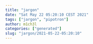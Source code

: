 ```yaml
---
title: "jargon"
date: "Sat May 22 05:20:10 CEST 2021"
tags: ["jargon", "pipotron"]
author: m1ch3l
categories: ["generated"]
slug: "jargon/2021-05-22-05:20:10"
---
```



